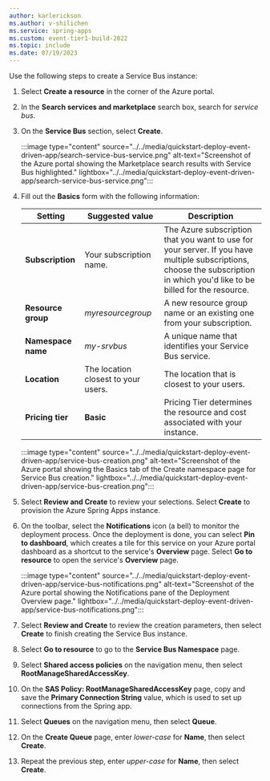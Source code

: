 ```yaml
---
author: karlerickson
ms.author: v-shilichen
ms.service: spring-apps
ms.custom: event-tier1-build-2022
ms.topic: include
ms.date: 07/19/2023
---
```


<!-- 
To reuse the Service Bus instance creation steps in other articles, a separate markdown file is used to describe how to provision Service Bus instance.

[!INCLUDE [provision-service-bus](../../includes/quickstart-deploy-event-driven-app/provision-service-bus.md)]

-->
Use the following steps to create a Service Bus instance:

1. Select **Create a resource** in the corner of the Azure portal.

1. In the **Search services and marketplace** search box, search for *service bus*.

1. On the **Service Bus** section, select **Create**.

   :::image type="content" source="../../media/quickstart-deploy-event-driven-app/search-service-bus-service.png" alt-text="Screenshot of the Azure portal showing the Marketplace search results with Service Bus highlighted." lightbox="../../media/quickstart-deploy-event-driven-app/search-service-bus-service.png":::

1. Fill out the **Basics** form with the following information:

   | Setting            | Suggested value                     | Description                                                                                                                                                                  |
   |--------------------|-------------------------------------|------------------------------------------------------------------------------------------------------------------------------------------------------------------------------|
   | **Subscription**   | Your subscription name.             | The  Azure subscription that you want to use for your server. If you have multiple subscriptions, choose the subscription in which you'd like to be billed for the resource. |
   | **Resource group** | *myresourcegroup*                   | A new resource group name or an existing one from your subscription.                                                                                                         |
   | **Namespace name** | *my-srvbus*                         | A unique name that identifies your Service Bus service.                                                                                                                      |
   | **Location**       | The location closest to your users. | The location that is closest to your users.                                                                                                                                  |
   | **Pricing tier**   | **Basic**                           | Pricing Tier determines the resource and cost associated with your instance.                                                                                                 |

   :::image type="content" source="../../media/quickstart-deploy-event-driven-app/service-bus-creation.png" alt-text="Screenshot of the Azure portal showing the Basics tab of the Create namespace page for Service Bus creation." lightbox="../../media/quickstart-deploy-event-driven-app/service-bus-creation.png":::

1. Select **Review and Create** to review your selections. Select **Create** to provision the Azure Spring Apps instance.

1. On the toolbar, select the **Notifications** icon (a bell) to monitor the deployment process. Once the deployment is done, you can select **Pin to dashboard**, which creates a tile for this service on your Azure portal dashboard as a shortcut to the service's **Overview** page. Select **Go to resource** to open the service's **Overview** page.

   :::image type="content" source="../../media/quickstart-deploy-event-driven-app/service-bus-notifications.png" alt-text="Screenshot of the Azure portal showing the Notifications pane of the Deployment Overview page." lightbox="../../media/quickstart-deploy-event-driven-app/service-bus-notifications.png":::

1. Select **Review and Create** to review the creation parameters, then select **Create** to finish creating the Service Bus instance.

1. Select **Go to resource** to go to the **Service Bus Namespace** page.

1. Select **Shared access policies** on the navigation menu, then select **RootManageSharedAccessKey**.

1. On the **SAS Policy: RootManageSharedAccessKey** page, copy and save the **Primary Connection String** value, which is used to set up connections from the Spring app.

1. Select **Queues** on the navigation menu, then select **Queue**.

1. On the **Create Queue** page, enter *lower-case* for **Name**, then select **Create**.

1. Repeat the previous step, enter *upper-case* for **Name**, then select **Create**.
